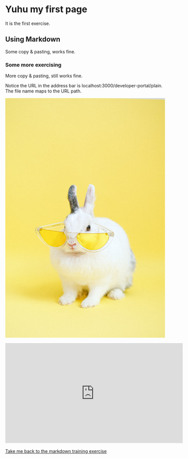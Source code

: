 # Yuhu my first page

It is the first exercise.

## Using Markdown

Some copy & pasting, works fine.

### Some more exercising

More copy & pasting, still works fine.

Notice the URL in the address bar is localhost:3000/developer-portal/plain.
The file name maps to the URL path.

![keep cool, hunbun](../images/pexels-anna-shvets-4588065.png)

<iframe width="560" height="315" src="https://www.youtube.com/embed/NcEHOlnAY6A" frameborder="0" allow="accelerometer; autoplay; encrypted-media; gyroscope; picture-in-picture" allowfullscreen></iframe>

[Take me back to the markdown training exercise](markdown.md)
